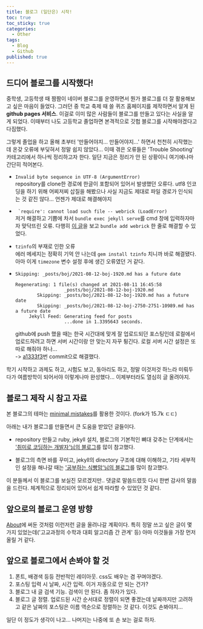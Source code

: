 ```yaml
---
title: 블로그 (일단은) 시작!
toc: true
toc_sticky: true
categories:
  - Other
tags:
  - Blog
  - Github
published: true
---
```

## 드디어 블로그를 시작했다!

중학생, 고등학생 때 짬짬이 네이버 블로그를 운영하면서 뭔가 블로그를 더 잘 활용해보고 싶은 마음이 들었다. 그러던 중 학교 축제 때 쓸 퀴즈 홈페이지를 제작하면서 알게 된 **github pages 서비스**. 이걸로 이미 많은 사람들이 블로그를 만들고 있다는 사실을 알게 되었다. 이때부터 나도 고등학교 졸업하면 본격적으로 깃헙 블로그를 시작해야겠다고 다짐했다.

그렇게 졸업을 하고 올해 초부터 '만들어야지... 만들어야지...' 하면서 천천히 시작했는데 온갖 오류에 부딪혀서 정말 쉽지 않았다... 이때 겪은 오류들은 'Trouble Shooting' 카테고리에서 하나씩 정리하고자 한다. 일단 지금은 정리가 안 된 상황이니 여기에나마 간단히 적어본다.

* ```Invalid byte sequence in UTF-8 (ArgumentError)```  
  repository를 clone한 경로에 한글이 포함되어 있어서 발생했던 오류다. utf8 인코딩을 하기 위해 어찌저찌 삽질을 해봤으나 사실 지금도 제대로 파일 경로가 인식되는 것 같진 않다... 언젠가 제대로 해결해야지

* ``` `require': cannot load such file -- webrick (LoadError)```  
  저거 해결하고 기쁨에 차서 ```bundle exec jekyll serve```를 cmd 창에 입력하자마자 맞닥뜨린 오류. 다행히 [이 글](https://junho85.pe.kr/1850)을 보고 ```bundle add webrick``` 한 줄로 해결할 수 있었다.

* ```tzinfo```의 부재로 인한 오류  
  에러 메세지는 정확히 기억 안 나는데 ```gem install tzinfo``` 치니까 바로 해결됐다. 아마 이게 ```timezone``` 변수 설정 후에 생긴 오류였던 거 같다.

* ```Skipping: _posts/boj/2021-08-12-boj-1920.md has a future date```

  ```
  Regenerating: 1 file(s) changed at 2021-08-11 16:45:58
                    _posts/boj/2021-08-12-boj-1920.md
          Skipping: _posts/boj/2021-08-12-boj-1920.md has a future date
          Skipping: _posts/boj/2021-08-12-boj-2750-2751-10989.md has a future date
       Jekyll Feed: Generating feed for posts
                    ...done in 1.3395643 seconds.
  ```

  github에 push 했을 때는 한국 시간대에 맞게 잘 업로드되던 포스팅인데 로컬에서 업로드하려고 하면 서버 시간이랑 안 맞는지 자꾸 튕긴다. 로컬 서버 시간 설정은 또 따로 해줘야 하나...  
  -> [a1333f3](https://github.com/B0neh3ad/B0neh3ad.github.io/commit/a1333f3cf2d76353912b438db023225573983ffc)번 commit으로 해결했다.

학기 시작하고 과제도 하고, 시험도 보고, 동아리도 하고, 정말 이것저것 하느라 미뤄두다가 여름방학이 되어서야 이렇게나마 완성했다... 이제부터라도 열심히 글 올려야지.

## 블로그 제작 시 참고 자료

본 블로그의 테마는 [minimal mistakes](https://github.com/mmistakes/minimal-mistakes)를 활용한 것이다. (fork가 15.7k ㄷㄷ)

아래는 내가 블로그를 만들면서 큰 도움을 받았던 글들이다.  

* repository 만들고 ruby, jekyll 설치, 블로그의 기본적인 뼈대 갖추는 단계에서는 ['취미로 코딩하는 개발자'님의 블로그](https://devinlife.com/howto/)를 많이 참고했다.  

* 블로그의 측면 바를 꾸미고, jekyll의 directory 구조에 대해 이해하고, 기타 세부적인 설정을 해나갈 때는 ['공부하는 식빵맘'님의 블로그](https://ansohxxn.github.io/categories/#blog)를 많이 참고했다.

이 분들께서 이 블로그를 보실진 모르겠지만.. 댓글로 말씀드렸듯 다시 한번 감사의 말씀을 드린다. 체계적으로 정리되어 있어서 쉽게 따라할 수 있었던 것 같다.

## 앞으로의 블로그 운영 방향

[About](/about)에 써둔 것처럼 이런저런 글을 올려나갈 계획이다. 특히 정말 쓰고 싶은 글이 몇 가지 있었는데('고교과정의 수학과 대회 알고리즘 간 관계' 등) 아마 이것들을 가장 먼저 올릴 거 같다.

## 앞으로 블로그에서 손봐야 할 것

1) 폰트, 배경색 등등 전반적인 레이아웃. css도 배우는 겸 꾸며야겠다.  
2) 포스팅 입력 시 날짜, 시간 입력. 이거 자동으로 안 되는 건가?  
3) 블로그 내 글 검색 기능. 검색이 안 된다. 좀 하자가 있다.  
4) 블로그 글 정렬. 업로드된 시간 순서대로 정렬이 되면 좋겠는데 날짜까지만 고려하고 같은 날짜의 포스팅은 이름 역순으로 정렬하는 것 같다. 이것도 손봐야지...

일단 이 정도가 생각이 나고... 나머지는 나중에 또 손 보는 걸로 하자.
